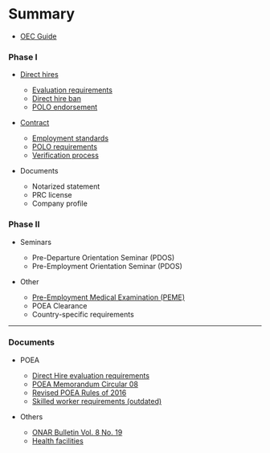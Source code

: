 # Summary

* [OEC Guide](README.md)

### Phase I

* [Direct hires](docs/direct_hire.md)

  * [Evaluation requirements](docs/direct_hire_evaluation.md)
  * [Direct hire ban](docs/direct_hire_exception.md)
  * [POLO endorsement](docs/polo_endorsement.md)

* [Contract](docs/contract.md)

  * [Employment standards](docs/employment_standards.md)
  * [POLO requirements](docs/polo_requirements.md)
  * [Verification process](docs/polo_verification.md)

* Documents

  * Notarized statement
  * PRC license
  * Company profile

### Phase II

* Seminars

  * Pre-Departure Orientation Seminar (PDOS)
  * Pre-Employment Orientation Seminar (PDOS)

* Other

  * [Pre-Employment Medical Examination (PEME)](docs/medical_exam.md)
  * POEA Clearance
  * Country-specific requirements

---

### Documents

* POEA

  * [Direct Hire evaluation requirements](docs/evaluation_requirements.md)
  * [POEA Memorandum Circular 08](docs/memorandum_circular_08.md)
  * [Revised POEA Rules of 2016](docs/revised_poea_rules_of_2016.md)
  * [Skilled worker requirements (outdated)](docs/skilled_worker_requirements_outdated.md)

* Others

  * [ONAR Bulletin Vol. 8 No. 19](docs/effectivity_of_memorandum_circular_08.md)
  * [Health facilities](docs/health_facilities.md)
